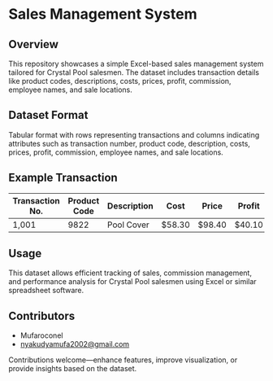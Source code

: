 # Sales Management System

## Overview

This repository showcases a simple Excel-based sales management system tailored for Crystal Pool salesmen. The dataset includes transaction details like product codes, descriptions, costs, prices, profit, commission, employee names, and sale locations.

## Dataset Format

Tabular format with rows representing transactions and columns indicating attributes such as transaction number, product code, description, costs, prices, profit, commission, employee names, and sale locations.

## Example Transaction

| Transaction No. | Product Code | Description | Cost | Price | Profit | Commission | First Name | Last Name | Location |
|-----------------|--------------|--------------|------|-------|---------|-------------|------------|-----------|----------|
| 1,001           | 9822         | Pool Cover   | $58.30 | $98.40 | $40.10 | 8.02        | Chalie     | Barns     | NM       |

## Usage

This dataset allows efficient tracking of sales, commission management, and performance analysis for Crystal Pool salesmen using Excel or similar spreadsheet software.

## Contributors

- Mufaroconel
- nyakudyamufa2002@gmail.com

Contributions welcome—enhance features, improve visualization, or provide insights based on the dataset.
